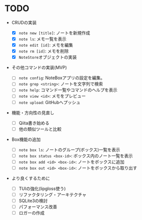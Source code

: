 # TODO

- CRUDの実装

  - [x] `note new [title]`: ノートを新規作成
  - [x] `note ls`: メモ一覧を表示
  - [x] `note edit [id]`: メモを編集
  - [x] `note rm [id]`: メモを削除
  - [x] `NoteStore`オブジェクトの実装

- その他コマンドの実装(MVP)

  - [ ] `note config`: NoteBoxアプリの設定を編集。
  - [ ] `note grep <string>`: ノートを文字列で検索
  - [ ] `note help`: コマンド一覧やコマンドのヘルプを表示
  - [ ] `note view <id>`: メモをプレビュー
  - [ ] `note upload`: GitHubへプッシュ

- 機能・方向性の見直し

  - [ ] Qiita書き始める
  - [ ] 他の類似ツールと比較

- Box機能の追加

  - [ ] `note box ls`: ノートのグループ(ボックス)一覧を表示
  - [ ] `note box status <box-id>`: ボックス内のノート一覧を表示
  - [ ] `note box add <id> <box-id>`: ノートをボックスに追加
  - [ ] `note box out <id> <box-id>`: ノートをボックスから取り出す

- より良くするために
  - [ ] TUIの強化(lipgloss使う)
  - [ ] リファクタリング・アーキテクチャ
  - [ ] SQLite3の検討
  - [ ] パフォーマンス改善
  - [ ] ロガーの作成
